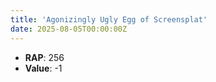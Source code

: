 ```yaml
---
title: 'Agonizingly Ugly Egg of Screensplat'
date: 2025-08-05T00:00:00Z
---
```

- **RAP**: 256
- **Value**: -1
